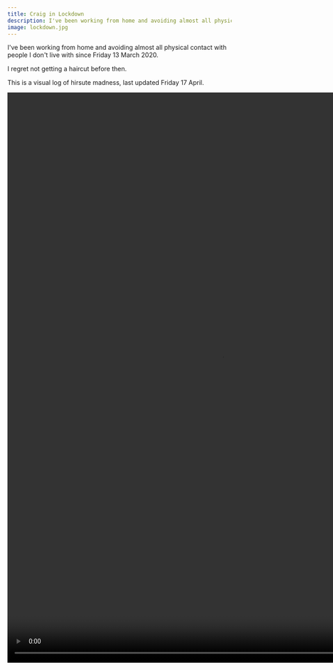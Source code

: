 ```yaml
---
title: Craig in Lockdown
description: I've been working from home and avoiding almost all physical contact with people I don't live with since Friday 13th March 2020. I regret not getting a haircut before then. This is a visual log of hirsute madness.
image: lockdown.jpg
---
```


I've been working from home and avoiding almost all physical contact with people I don't live with since Friday 13 March 2020.

I regret not getting a haircut before then.

This is a visual log of hirsute madness, last updated <span id="lastUpdated">Friday 17 April</span>.

<p class="video-wrapper video-wrapper-3-4">
  <video width="960" height="1280" controls loop autoplay muted>
    <source src="lockdown.mp4" type="video/mp4">
  </video>
</p>
